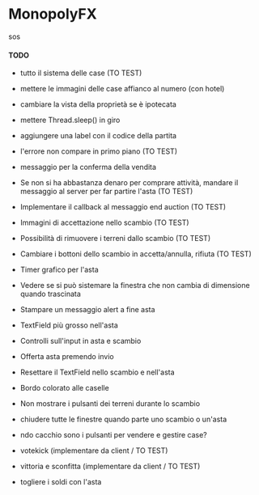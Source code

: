 # MonopolyFX

sos

#### TODO

- tutto il sistema delle case (TO TEST)
- mettere le immagini delle case affianco al numero (con hotel)
- cambiare la vista della proprietà se è ipotecata
- mettere Thread.sleep() in giro
- aggiungere una label con il codice della partita
- l'errore non compare in primo piano (TO TEST)
- messaggio per la conferma della vendita
- Se non si ha abbastanza denaro per comprare attività, mandare il messaggio al server per far partire l'asta (TO TEST)
- Implementare il callback al messaggio end auction (TO TEST)
- Immagini di accettazione nello scambio (TO TEST)
- Possibilità di rimuovere i terreni dallo scambio (TO TEST)
- Cambiare i bottoni dello scambio in accetta/annulla, rifiuta (TO TEST)
- Timer grafico per l'asta
- Vedere se si può sistemare la finestra che non cambia di dimensione quando trascinata
- Stampare un messaggio alert a fine asta
- TextField più grosso nell'asta
- Controlli sull'input in asta e scambio
- Offerta asta premendo invio
- Resettare il TextField nello scambio e nell'asta
- Bordo colorato alle caselle
- Non mostrare i pulsanti dei terreni durante lo scambio
- chiudere tutte le finestre quando parte uno scambio o un'asta
- ndo cacchio sono i pulsanti per vendere e gestire case?


- votekick (implementare da client / TO TEST)
- vittoria e sconfitta (implementare da client / TO TEST)
- togliere i soldi con l'asta
